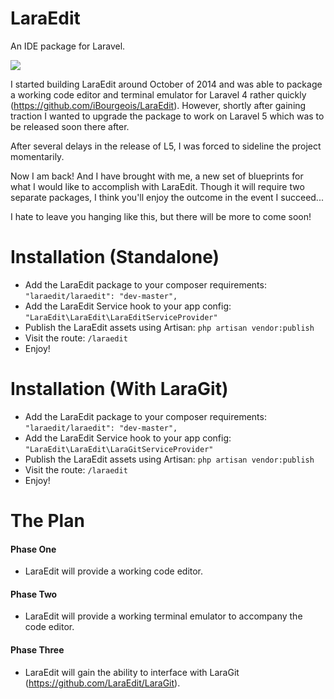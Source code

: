 # LaraEdit
An IDE package for Laravel. 

<img src="https://scontent-atl.xx.fbcdn.net/hphotos-xpf1/v/t1.0-9/11146276_558191044322900_5312328240064539460_n.png?oh=3ede5b07790ec20c370e37573086de33&oe=55AD053C"/>

I started building LaraEdit around October of 2014 and was able to package a working code editor and terminal emulator for Laravel 4 rather quickly (https://github.com/iBourgeois/LaraEdit). However, shortly after gaining traction I wanted to upgrade the package to work on Laravel 5 which was to be released soon there after.

After several delays in the release of L5, I was forced to sideline the project momentarily. 

Now I am back! And I have brought with me, a new set of blueprints for what I would like to accomplish with LaraEdit. Though it will require two separate packages, I think you'll enjoy the outcome in the event I succeed...

I hate to leave you hanging like this, but there will be more to come soon!

# Installation (Standalone)
- Add the LaraEdit package to your composer requirements:
  ``` "laraedit/laraedit": "dev-master", ```
- Add the LaraEdit Service hook to your app config:
  ``` "LaraEdit\LaraEdit\LaraEditServiceProvider" ```
- Publish the LaraEdit assets using Artisan:
  ``` php artisan vendor:publish ```
- Visit the route:
  ``` /laraedit ```
- Enjoy!

# Installation (With LaraGit)
- Add the LaraEdit package to your composer requirements:
  ``` "laraedit/laraedit": "dev-master", ```
- Add the LaraEdit Service hook to your app config:
  ``` "LaraEdit\LaraEdit\LaraGitServiceProvider" ```
- Publish the LaraEdit assets using Artisan:
  ``` php artisan vendor:publish ```
- Visit the route:
  ``` /laraedit ```
- Enjoy!

# The Plan

#### Phase One
  
  - LaraEdit will provide a working code editor.
  
#### Phase Two

  - LaraEdit will provide a working terminal emulator to accompany the code editor.

#### Phase Three

  - LaraEdit will gain the ability to interface with LaraGit (https://github.com/LaraEdit/LaraGit).


